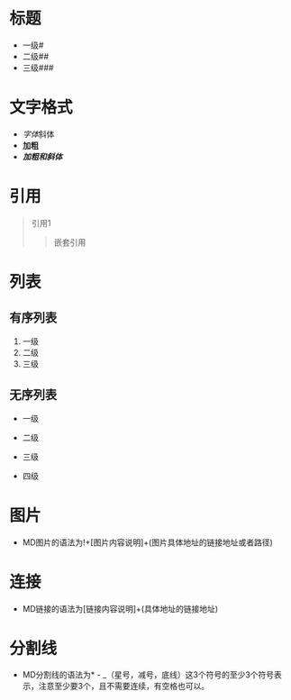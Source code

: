 # 标题 
- 一级# 
- 二级## 
- 三级###
# 文字格式
- *字体*斜体
- **加粗**
- ***加粗和斜体***
# 引用
> 引用1
>> 嵌套引用
# 列表
## 有序列表
1. 一级
2. 二级
3. 三级
## 无序列表
- 一级
* 二级
+ 三级
- 四级
# 图片
- MD图片的语法为!+[图片内容说明]+(图片具体地址的链接地址或者路径)
# 连接
- MD链接的语法为[链接内容说明]+(具体地址的链接地址)
# 分割线
- MD分割线的语法为* - _（星号，减号，底线）这3个符号的至少3个符号表示，注意至少要3个，且不需要连续，有空格也可以。
